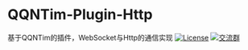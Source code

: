 # QQNTim-Plugin-Http
基于QQNTim的插件，WebSocket与Http的通信实现
[![License](https://img.shields.io/github/license/Rei1mu/QQNTim-Plugin-Http.svg)](https://raw.githubusercontent.com/Rei1mu/QQNTim-Plugin-Http/master/LICENSE)
[![交流群](https://img.shields.io/badge/%E4%BA%A4%E6%B5%81%E7%BE%A4-869292547-green.svg)](http://qm.qq.com/cgi-bin/qm/qr?_wv=1027&k=IKkd3kd-5DDj-zHzbx560sd0I1YJzxVA&authKey=Y%2BgAgle5%2BAFQoH3wSYXYXM7birylnjTJC8Q44c0d54IBjYa2iOpbq%2B7vXO7v53pg&noverify=0)
